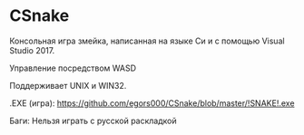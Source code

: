 # CSnake

Консольная игра змейка, написанная на языке Си и с помощью Visual Studio 2017.

Управление посредством WASD

Поддерживает UNIX и WIN32.

.EXE (игра): https://github.com/egors000/CSnake/blob/master/!SNAKE!.exe

Баги: Нельзя играть с русской раскладкой
